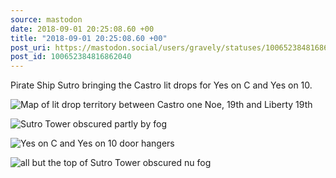```yaml
---
source: mastodon
date: 2018-09-01 20:25:08.60 +00
title: "2018-09-01 20:25:08.60 +00"
post_uri: https://mastodon.social/users/gravely/statuses/100652384816862040
post_id: 100652384816862040
---
```

Pirate Ship Sutro bringing the Castro lit drops for Yes on C and Yes on 10.


![Map of lit drop territory between Castro one Noe, 19th and Liberty 19th ](/images/5987275.jpeg)

![Sutro Tower obscured partly by fog](/images/5987276.jpeg)

![Yes on C and Yes on 10 door hangers ](/images/5987278.jpeg)

![all but the top of Sutro Tower obscured nu fog](/images/5987279.jpeg)


